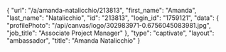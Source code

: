{
    "url": "\/a\/amanda-natalicchio\/213813",
    "first_name": "Amanda",
    "last_name": "Natalicchio",
    "id": "213813",
    "login_id": "1759121",
    "data": {
        "profilePhoto": "\/api\/canvas\/logo\/302983971-0.6756045083981.jpg",
        "job_title": "Associate Project Manager"
    },
    "type": "captivate",
    "layout": "ambassador",
    "title": "Amanda Natalicchio"
}